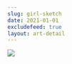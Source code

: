 ```yaml
---
slug: girl-sketch
date: 2021-01-01
excludefeed: true
layout: art-detail
---
```

![](/art/girl-sketch.webp)
